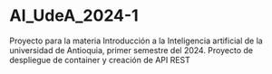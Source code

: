 # AI_UdeA_2024-1
Proyecto para la materia Introducción a la Inteligencia artificial de la universidad de Antioquia, primer semestre del 2024. Proyecto de despliegue de container y creación de API REST
